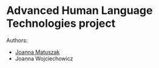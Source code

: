 # Advanced Human Language Technologies project

Authors:
- [Joanna Matuszak](https://github.com/vsiv00)
- Joanna Wojciechowicz
